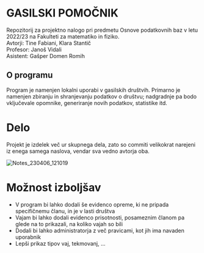 # GASILSKI POMOČNIK 

Repozitorij za projektno nalogo pri predmetu Osnove podatkovnih baz v letu 2022/23 na Fakulteti za matematiko in fiziko.  
Avtorji: Tine Fabiani, Klara Stantič  
Profesor: Janoš Vidali  
Asistent: Gašper Domen Romih     

## O programu 
Program je namenjen lokalni uporabi v gasilskih društvih. Primarno je namenjen zbiranju in shranjevanju podatkov o društvu; nadgradnje pa bodo vključevale opomnike, generiranje novih podatkov, statistike itd.
  
# Delo
Projekt je izdelek več ur skupnega dela, zato so commiti velikokrat narejeni iz enega samega naslova, vendar sva vedno avtorja oba.

![Notes_230406_121019](https://user-images.githubusercontent.com/64649001/230348292-47f2f01b-f76f-4b44-a639-149070353e34.jpg)

# Možnost izboljšav
* V program bi lahko dodali še evidenco opreme, ki ne pripada specifičnemu članu, in je v lasti društva
* Vajam bi lahko dodali evidenco prisotnosti, posameznim članom pa glede na to prikazali, na koliko vajah so bili
* Dodali bi lahko administratorja z več pravicami, kot jih ima navaden uporabnik
* Lepši prikaz tipov vaj, tekmovanj, ...
